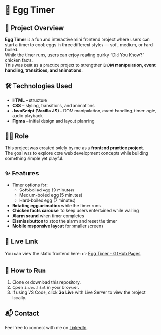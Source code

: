 # 🥚 Egg Timer

## 📖 Project Overview

**Egg Timer** is a fun and interactive mini frontend project where users can start a timer to cook eggs in three different styles — soft, medium, or hard boiled.  
While the timer runs, users can enjoy reading quirky “Did You Know?” chicken facts.  
This was built as a practice project to strengthen **DOM manipulation, event handling, transitions, and animations**.

## 🛠️ Technologies Used

- **HTML** – structure
- **CSS** – styling, transitions, and animations
- **JavaScript (Vanilla JS)** – DOM manipulation, event handling, timer logic, audio playback
- **Figma** – initial design and layout planning

## 👨‍💻 Role

This project was created solely by me as a **frontend practice project**.  
The goal was to explore core web development concepts while building something simple yet playful.

## ✨ Features

- Timer options for:
  - Soft-boiled egg (3 minutes)
  - Medium-boiled egg (5 minutes)
  - Hard-boiled egg (7 minutes)
- **Rotating egg animation** while the timer runs
- **Chicken facts carousel** to keep users entertained while waiting
- **Alarm sound** when timer completes
- **Dismiss button** to stop the alarm and reset the timer
- **Mobile responsive layout** for smaller screens

## 🔗 Live Link

You can view the static frontend here: 👉 [Egg Timer - GitHub Pages](https:)

## 🚀 How to Run

1. Clone or download this repository.
2. Open `index.html` in your browser.
3. If using VS Code, click **Go Live** with Live Server to view the project locally.

## 📬 Contact

Feel free to connect with me on [LinkedIn](https://www.linkedin.com/in/sanskar-piya-799922316/).
